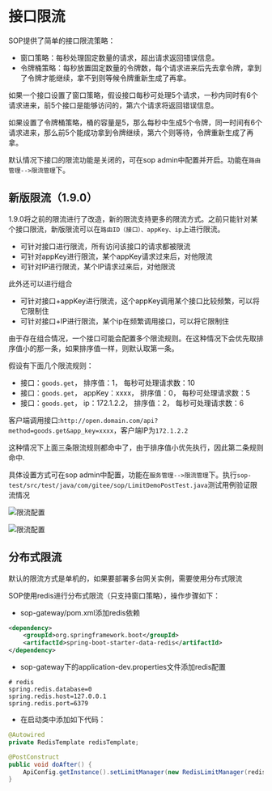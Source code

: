 # 接口限流

SOP提供了简单的接口限流策略：

- 窗口策略：每秒处理固定数量的请求，超出请求返回错误信息。
- 令牌桶策略：每秒放置固定数量的令牌数，每个请求进来后先去拿令牌，拿到了令牌才能继续，拿不到则等候令牌重新生成了再拿。

如果一个接口设置了窗口策略，假设接口每秒可处理5个请求，一秒内同时有6个请求进来，前5个接口是能够访问的，第六个请求将返回错误信息。

如果设置了令牌桶策略，桶的容量是5，那么每秒中生成5个令牌，同一时间有6个请求进来，那么前5个能成功拿到令牌继续，第六个则等待，令牌重新生成了再拿。

默认情况下接口的限流功能是关闭的，可在sop admin中配置并开启。功能在`路由管理-->限流管理`下。

## 新版限流（1.9.0）

1.9.0将之前的限流进行了改造，新的限流支持更多的限流方式。之前只能针对某个接口限流，新版限流可以在`路由ID（接口）、appKey、ip`上进行限流。

- 可针对接口进行限流，所有访问该接口的请求都被限流
- 可针对appKey进行限流，某个appKey请求过来后，对他限流
- 可针对IP进行限流，某个IP请求过来后，对他限流

此外还可以进行组合

- 可针对接口+appKey进行限流，这个appKey调用某个接口比较频繁，可以将它限制住
- 可针对接口+IP进行限流，某个ip在频繁调用接口，可以将它限制住

由于存在组合情况，一个接口可能会配置多个限流规则。在这种情况下会优先取排序值小的那一条，如果排序值一样，则默认取第一条。

假设有下面几个限流规则：

- 接口：`goods.get`， 排序值：1， 每秒可处理请求数：10
- 接口：`goods.get`， appKey：xxxx， 排序值：0， 每秒可处理请求数：5
- 接口：`goods.get`， ip：172.1.2.2， 排序值：2， 每秒可处理请求数：6

客户端调用接口:`http://open.domain.com/api?method=goods.get&app_key=xxxx`，客户端IP为`172.1.2.2`

这种情况下上面三条限流规则都命中了，由于排序值小优先执行，因此第二条规则命中.


具体设置方式可在sop admin中配置，功能在`服务管理-->限流管理`下。执行`sop-test/src/test/java/com/gitee/sop/LimitDemoPostTest.java`测试用例验证限流情况

![限流配置](images/10092_1.png "10092_1.png")

![限流配置](images/10092_2.png "10092_2.png")

## 分布式限流

默认的限流方式是单机的，如果要部署多台网关实例，需要使用分布式限流

SOP使用redis进行分布式限流（只支持窗口策略），操作步骤如下：

- sop-gateway/pom.xml添加redis依赖

```xml
<dependency>
    <groupId>org.springframework.boot</groupId>
    <artifactId>spring-boot-starter-data-redis</artifactId>
</dependency>
```

- sop-gateway下的application-dev.properties文件添加redis配置

```properties
# redis
spring.redis.database=0
spring.redis.host=127.0.0.1
spring.redis.port=6379
```

- 在启动类中添加如下代码：

```java
@Autowired
private RedisTemplate redisTemplate;

@PostConstruct
public void doAfter() {
    ApiConfig.getInstance().setLimitManager(new RedisLimitManager(redisTemplate));
}
```

